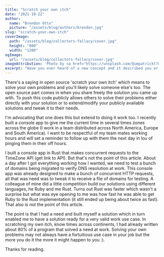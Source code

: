 ```yaml
---
title: "Scratch your own itch"
date: "2021-10-22"
author:
  name: "Brendon Otto"
  picture: "/assets/blog/authors/brendon.jpg"
slug: "scratch-your-own-itch"
coverImage:
  path: "/assets/blog/collectors-fallacy/cover.jpg"
  height: "800"
  width: "1200"
ogImage:
  url: "/assets/blog/collectors-fallacy/cover.jpg"
imageAttribution: 'Photo by <a href="https://unsplash.com/@impatrickt?utm_source=unsplash&utm_medium=referral&utm_content=creditCopyText">Patrick Tomasso</a> on <a href="https://unsplash.com/s/photos/messy-books?utm_source=unsplash&utm_medium=referral&utm_content=creditCopyText">Unsplash</a>'
excerpt: "Have you ever heard of a new concept and it described you or your behavior so well that it stopped you in your tracks?"
---
```


There's a saying in open source 'scratch your own itch' which means to solve your own problems and you'll likely solve someone else's too. The open source part comes in when you share freely the solution you came up with. To push this code publicly allows others to solve their problems either directly with your solution or to extend/modify your publicly available solutions and tweak it to their needs.

I'm advocating that one does this but extend to doing it work too. I recently built a console app to give me the current time in several times zones across the globe (I work in a team distributed across North America, Europe and South America). I want to be respectful of my team mates working hours and will set a reminder to follow up with them the next day in lou of pinging them in their off hours.

I built a console app in Rust that makes concurrent requests to the TimeZone API (get link to API). But that's not the point of this article. About a day after I got everything working how I wanted, we need to test a bunch of domains being migrated to verify DNS resolution at work. This console app was already designed to make a bunch of concurrent HTTP requests, all that was need was to tweak it to receive a file of domains for testing. A colleague of mine did a little competition build our solutions using different languages, he Ruby and me Rust. Turns out Rust was faster which wasn't a surprise but what was eye opening to me was how fast he was able to get Ruby to the Rust implementation (it still ended up being about twice as fast). That also is not the point of this article.

The point is that I had a need and built myself a solution which in turn enabled me to have a solution ready for a very valid work use case. In scratching my own itch, know times across continents, I had already written about 80% of a program that solved a need at work. Solving your own problems may not always have a fortuitious use case in your job but the more you do it the more it might happen to you :). 

Thanks for reading.

